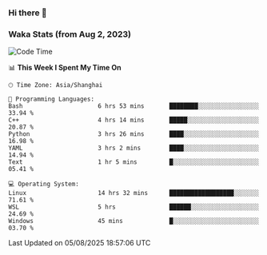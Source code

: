 ### Hi there 👋

### Waka Stats (from Aug 2, 2023)

<!--START_SECTION:waka-->
![Code Time](http://img.shields.io/badge/Code%20Time-1%2C001%20hrs%2016%20mins-blue)

📊 **This Week I Spent My Time On** 

```text
🕑︎ Time Zone: Asia/Shanghai

💬 Programming Languages: 
Bash                     6 hrs 53 mins       ████████░░░░░░░░░░░░░░░░░   33.94 % 
C++                      4 hrs 14 mins       █████░░░░░░░░░░░░░░░░░░░░   20.87 % 
Python                   3 hrs 26 mins       ████░░░░░░░░░░░░░░░░░░░░░   16.98 % 
YAML                     3 hrs 2 mins        ████░░░░░░░░░░░░░░░░░░░░░   14.94 % 
Text                     1 hr 5 mins         █░░░░░░░░░░░░░░░░░░░░░░░░   05.41 % 

💻 Operating System: 
Linux                    14 hrs 32 mins      ██████████████████░░░░░░░   71.61 % 
WSL                      5 hrs               ██████░░░░░░░░░░░░░░░░░░░   24.69 % 
Windows                  45 mins             █░░░░░░░░░░░░░░░░░░░░░░░░   03.70 % 
```


 Last Updated on 05/08/2025 18:57:06 UTC
<!--END_SECTION:waka-->

